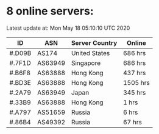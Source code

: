 # 8 online servers:

Latest update at: Mon May 18 05:10:10 UTC 2020

| ID | ASN | Server Country | Online |
| -- | --- | -------------- | ------ |
| #.D09B | AS174 | United States | 686 hrs |
| #.7F1D | AS63949 | Singapore | 686 hrs |
| #.B6F8 | AS63888 | Hong Kong | 437 hrs |
| #.BD3E | AS63888 | Hong Kong | 1505 hrs |
| #.2A79 | AS63949 | Japan | 345 hrs |
| #.33B9 | AS63888 | Hong Kong | 1 hrs |
| #.A797 | AS51659 | Russia | 6 hrs |
| #.86B4 | AS49392 | Russia | 67 hrs |


